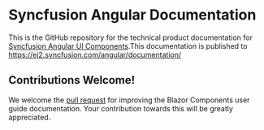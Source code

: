 # Syncfusion Angular Documentation

This is the GitHub repository for the technical product documentation for [Syncfusion Angular UI Components](https://ej2.syncfusion.com/home/angular.html).This documentation is published to https://ej2.syncfusion.com/angular/documentation/

## Contributions Welcome!

We welcome the [pull request](https://docs.github.com/en/github/managing-files-in-a-repository/editing-files-in-another-users-repository) for improving the Blazor Components user guide documentation. Your contribution towards this will be greatly appreciated.

